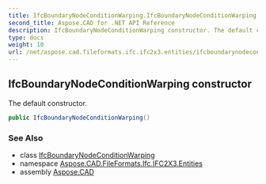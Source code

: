 ```yaml
---
title: IfcBoundaryNodeConditionWarping.IfcBoundaryNodeConditionWarping
second_title: Aspose.CAD for .NET API Reference
description: IfcBoundaryNodeConditionWarping constructor. The default constructor
type: docs
weight: 10
url: /net/aspose.cad.fileformats.ifc.ifc2x3.entities/ifcboundarynodeconditionwarping/ifcboundarynodeconditionwarping/
---
```

## IfcBoundaryNodeConditionWarping constructor

The default constructor.

```csharp
public IfcBoundaryNodeConditionWarping()
```

### See Also

* class [IfcBoundaryNodeConditionWarping](../)
* namespace [Aspose.CAD.FileFormats.Ifc.IFC2X3.Entities](../../ifcboundarynodeconditionwarping/)
* assembly [Aspose.CAD](../../../)


